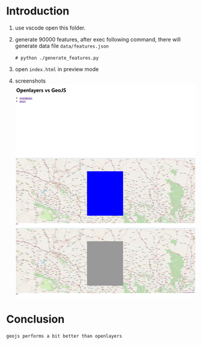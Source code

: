# Introduction

1. use vscode open this folder.

2. generate 90000 features, after exec following command, there will generate data file `data/features.json`

    `# python ./generate_features.py`

3. open `index.html` in preview mode

4. screenshots
![index.html](images/index.jpg)
![ol.html](images/ol.jpg)
![geo.html](images/geo.jpg)

# Conclusion

    geojs performs a bit better than openlayers
